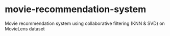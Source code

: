 # movie-recommendation-system
Movie recommendation system using collaborative filtering (KNN &amp; SVD) on MovieLens dataset
